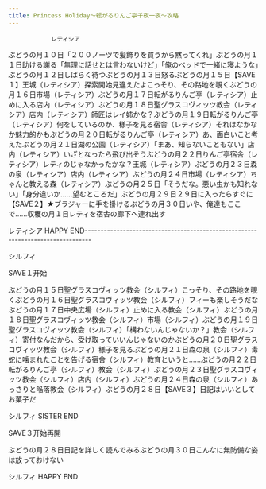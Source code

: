 ```yaml
---
title: Princess Holiday～転がるりんご亭千夜一夜～攻略
---
```


                レティシア

ぶどうの月１０日「２００ノーツで髪飾りを買うから黙ってくれ」ぶどうの月１１日助ける謝る「無理に話せとは言わないけど」「俺のベッドで一緒に寝ような」ぶどうの月１２日しばらく待つぶどうの月１３日怒るぶどうの月１５日【SAVE１】王城（レティシア）探索開始見違えたよこっそり、その路地を覗くぶどうの月１６日市場（レティシア）ぶどうの月１７日転がるりんご亭（レティシア）止めに入る店内（レティシア）ぶどうの月１８日聖グラスコヴィッツ教会（レティシア）店内（レティシア）師匠はレイ姉かな？ぶどうの月１９日転がるりんご亭（レティシア）何をしているのか、様子を見る宿舎（レティシア）それはなかなか魅力的かもぶどうの月２０日転がるりんご亭（レティシア）あ、面白いこと考えたぶどうの月２１日湖の公園（レティシア）「まあ、知らないこともない」店内（レティシア）いざとなったら飛び出そうぶどうの月２２日りんご亭宿舎（レティシア）レティのじゃなかったかな？王城（レティシア）ぶどうの月２３日森の泉（レティシア）店内（レティシア）ぶどうの月２４日市場（レティシア）ちゃんと教える森（レティシア）ぶどうの月２５日「そうだな。悪い虫かも知れない」「身分違いか……望むところだ」ぶどうの月２９日２９日に入ったらすぐに【SAVE２】★ブラジャーに手を掛けるぶどうの月３０日いや、俺達もここで……収穫の月１日レティを宿舎の廊下へ連れ出す

レティシア HAPPY END--------------------------------------------------------------------------------

シルフィ

SAVE１开始

ぶどうの月１５日聖グラスコヴィッツ教会（シルフィ）こっそり、その路地を覗くぶどうの月１６日聖グラスコヴィッツ教会（シルフィ）フィーも楽しそうだなぶどうの月１７日中央広場（シルフィ）止めに入る教会（シルフィ）ぶどうの月１８日聖グラスコヴィッツ教会（シルフィ）市場（シルフィ）ぶどうの月１９日聖グラスコヴィッツ教会（シルフィ）「構わないんじゃないか？」教会（シルフィ）寄付なんだから、受け取っていいんじゃないのかぶどうの月２０日聖グラスコヴィッツ教会（シルフィ）様子を見るぶどうの月２１日森の泉（シルフィ）毒蛇に噛まれたことを告げる宿舎（シルフィ）教育というと……ぶどうの月２２日転がるりんご亭（シルフィ）教会（シルフィ）ぶどうの月２３日聖グラスコヴィッツ教会（シルフィ）店内（シルフィ）ぶどうの月２４日森の泉（シルフィ）あっさりと陥落教会（シルフィ）ぶどうの月２８日【SAVE３】日記はいいとしてお菓子だ

シルフィ SISTER END

SAVE３开始再開

ぶどうの月２８日日記を詳しく読んでみるぶどうの月３０日こんなに無防備な姿は放っておけない

シルフィ HAPPY END


              
